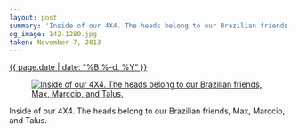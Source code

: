 ```yaml
---
layout: post
summary: 'Inside of our 4X4. The heads belong to our Brazilian friends, Max, Marccio, and Talus.'
og_image: 142-1280.jpg
taken: November 7, 2013
---
```


<div class="post">
 <time>
  <a href="/142">
   {{ page.date | date: "%B %-d, %Y" }}
  </a>
 </time>
 <a href="/142">
  <figure data-taken="11/7/2013">
   <img alt="Inside of our 4X4. The heads belong to our Brazilian friends, Max, Marccio, and Talus." sizes="(min-width: 700px) 50vw, calc(100vw - 2rem)" src="{{ site.assets_url }}/142-640.jpg" srcset="{{ site.assets_url }}/142-1280.jpg 1280w, {{ site.assets_url }}/142-960.jpg 960w, {{ site.assets_url }}/142-640.jpg 640w, {{ site.assets_url }}/142-320.jpg 320w"/>
  </figure>
 </a>
 <span>
  Inside of our 4X4. The heads belong to our Brazilian friends, Max, Marccio, and Talus.
 </span>
</div>
